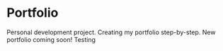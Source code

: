 # Portfolio
Personal development project. Creating my portfolio step-by-step. New portfolio coming soon!
Testing

